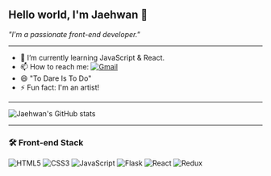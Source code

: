 ## Hello world, I'm Jaehwan 👋
_"I'm a passionate front-end developer."_
***
- 🌱 I’m currently learning JavaScript & React.
- 📫 How to reach me: [![Gmail](https://img.shields.io/badge/Gmail-EA4335?style=flat-square&logo=Gmail&logoColor=white)](lieblichoi@gmail.com) 
- 😄 "To Dare Is To Do"
- ⚡ Fun fact: I'm an artist!
***
![Jaehwan's GitHub stats](https://github-readme-stats.vercel.app/api?username=lieblichoi&theme=react&show_icons=true)
***
### 🛠 Front-end Stack 
![HTML5](https://img.shields.io/badge/HTML5-E34F26?style=flat-square&logo=HTML5&logoColor=white) ![CSS3](https://img.shields.io/badge/CSS3-1572B6?style=flat-square&logo=CSS3&logoColor=white) ![JavaScript](https://img.shields.io/badge/JavaScript-F7DF1E?style=flat-square&logo=JavaScript&logoColor=black)  ![Flask](https://img.shields.io/badge/Flask-000000?style=flat-square&logo=Flask&logoColor=white) ![React](https://img.shields.io/badge/React-61DAFB?style=flat-square&logo=React&logoColor=black) ![Redux](https://img.shields.io/badge/Redux-764ABC?style=flat-square&logo=Redux&logoColor=white) 
